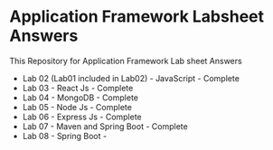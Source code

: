 # Application Framework Labsheet Answers

This Repository for Application Framework Lab sheet Answers
- Lab 02 (Lab01 included in Lab02) - JavaScript - Complete
- Lab 03 - React Js - Complete
- Lab 04 - MongoDB - Complete
- Lab 05 - Node Js - Complete
- Lab 06 - Express Js - Complete
- Lab 07 - Maven and Spring Boot - Complete
- Lab 08 - Spring Boot - 
